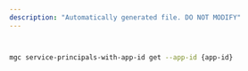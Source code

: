```yaml
---
description: "Automatically generated file. DO NOT MODIFY"
---
```


```bash


mgc service-principals-with-app-id get --app-id {app-id}

```